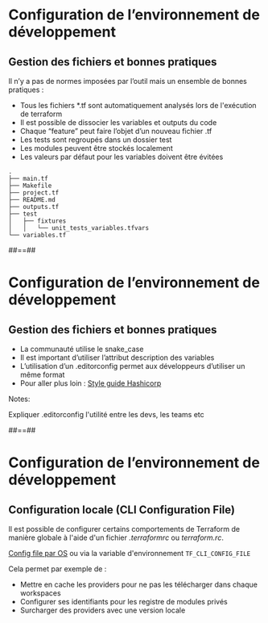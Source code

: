 <!-- .slide: -->
# Configuration de l’environnement de développement

## Gestion des fichiers et bonnes pratiques

Il n’y a pas de normes imposées par l’outil mais un ensemble de bonnes pratiques :

* Tous les fichiers *.tf sont automatiquement analysés lors de l'exécution de terraform
* Il est possible de dissocier les variables et outputs du code
* Chaque “feature” peut faire l’objet d’un nouveau fichier .tf
* Les tests sont regroupés dans un dossier test
* Les modules peuvent être stockés localement
* Les valeurs par défaut pour les variables doivent être évitées

```
.
├── main.tf
├── Makefile
├── project.tf
├── README.md
├── outputs.tf
├── test
│   ├── fixtures
│   │   └── unit_tests_variables.tfvars
└── variables.tf
```

##==##
<!-- .slide: class="with-code-bg-dark"-->

# Configuration de l’environnement de développement

## Gestion des fichiers et bonnes pratiques

* La communauté utilise le snake_case
* Il est important d’utiliser l’attribut description des variables
* L’utilisation d’un .editorconfig permet aux développeurs d’utiliser un même format
* Pour aller plus loin : [Style guide Hashicorp](https://developer.hashicorp.com/terraform/language/style)

Notes:

Expliquer .editorconfig l'utilité entre les devs, les teams etc

##==##

# Configuration de l’environnement de développement

## Configuration locale (CLI Configuration File)

Il est possible de configurer certains comportements de Terraform de manière globale à l'aide d'un fichier *.terraformrc* ou *terraform.rc*.

[Config file par OS](https://www.terraform.io/docs/cli/config/config-file.html) ou via la variable d'environnement `TF_CLI_CONFIG_FILE`

Cela permet par exemple de :

* Mettre en cache les providers pour ne pas les télécharger dans chaque workspaces
* Configurer ses identifiants pour les registre de modules privés
* Surcharger des providers avec une version locale
